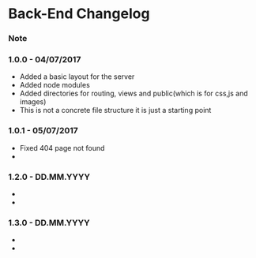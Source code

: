 # Back-End Changelog

### Note

### 1.0.0 - 04/07/2017
* Added a basic layout for the server
* Added node modules
* Added directories for routing, views and public(which is for css,js and images)
* This is not a concrete file structure it is just a starting point

### 1.0.1 - 05/07/2017
* Fixed 404 page not found
*

### 1.2.0 - DD.MM.YYYY

*
*

### 1.3.0 - DD.MM.YYYY

*
*
